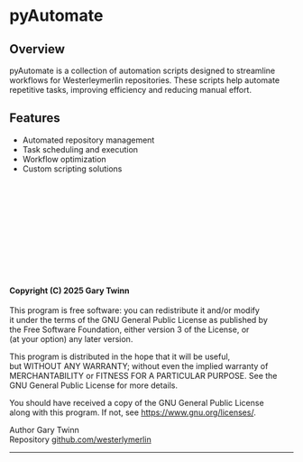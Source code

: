 # pyAutomate
## Overview
pyAutomate is a collection of automation scripts designed to streamline workflows for Westerleymerlin repositories. These scripts help automate repetitive tasks, improving efficiency and reducing manual effort.
## Features
- Automated repository management
- Task scheduling and execution
- Workflow optimization
- Custom scripting solutions

&nbsp;   
&nbsp;    
&nbsp;  
&nbsp;   
&nbsp;   
&nbsp;   
--------------

#### Copyright (C) 2025 Gary Twinn

This program is free software: you can redistribute it and/or modify  
it under the terms of the GNU General Public License as published by  
the Free Software Foundation, either version 3 of the License, or  
(at your option) any later version.  

This program is distributed in the hope that it will be useful,  
but WITHOUT ANY WARRANTY; without even the implied warranty of  
MERCHANTABILITY or FITNESS FOR A PARTICULAR PURPOSE. See the  
GNU General Public License for more details.  

You should have received a copy of the GNU General Public License  
along with this program. If not, see <https://www.gnu.org/licenses/>.


Author  Gary Twinn  
Repository  [github.com/westerlymerlin](https://github.com/westerlymerlin)

-------------